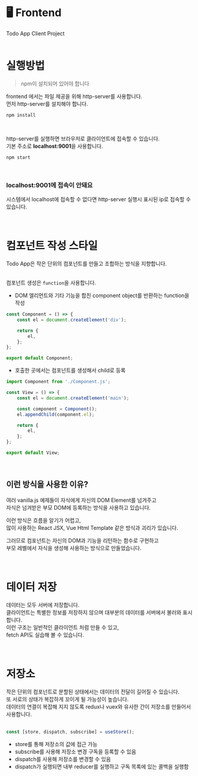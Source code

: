 🖥 **Frontend**
=======

Todo App Client Project  
<br />

# 실행방법  
> npm이 설치되어 있어야 합니다  

frontend 에서는 파일 제공을 위해 http-server를 사용합니다.  
먼저 http-server를 설치해야 합니다.  
```
npm install
```
<br />

http-server를 실행하면 브라우저로 클라이언트에 접속할 수 있습니다.  
기본 주소로 **localhost:9001**을 사용합니다.  
```
npm start
```
<br />

### **localhost:9001**에 접속이 안돼요  
시스템에서 localhost에 접속할 수 없다면 http-server 실행시 표시된 ip로 접속할 수 있습니다.  
<br /><br />


# 컴포넌트 작성 스타일
Todo App은 작은 단위의 컴포넌트를 만들고 조합하는 방식을 지향합니다.  
<br />

컴포넌트 생성은 `function`을 사용합니다.  
- DOM 엘리먼트와 기타 기능을 합친 component object를 반환하는 function을 작성
```javascript
const Component = () => {
    const el = document.createElement('div');

    return {
        el,
    };
};

export default Component;
```

- 호출한 곳에서는 컴포넌트를 생성해서 child로 등록
```javascript
import Component from './Component.js';

const View = () => {
    const el = document.createElement('main');

    const component = Component();
    el.appendChild(component.el);

    return {
        el,
    };
};

export default View;
```
<br />

## 이런 방식을 사용한 이유?
여러 vanilla.js 예제들이 자식에게 자신의 DOM Element를 넘겨주고  
자식은 넘겨받은 부모 DOM에 등록하는 방식을 사용하고 있습니다.  

이런 방식은 흐름을 알기가 어렵고,  
많이 사용하는 React JSX, Vue Html Template 같은 방식과 괴리가 있습니다.  

그러므로 컴포넌트는 자신의 DOM과 기능을 리턴하는 함수로 구현하고  
부모 레벨에서 자식을 생성해 사용하는 방식으로 만들었습니다.  
<br /><br />

# 데이터 저장
데이터는 모두 서버에 저장합니다.  
클라이언트는 특별한 정보를 저장하지 않으며 대부분의 데이터를 서버에서 불러와 표시합니다.  
이런 구조는 일반적인 클라이언트 처럼 만들 수 있고,  
fetch API도 실습해 볼 수 있습니다.  
<br /><br />

# 저장소
작은 단위의 컴포넌트로 분할된 상태에서는 데이터의 전달이 길어질 수 있습니다.  
또 서로의 상태가 복잡하게 꼬이게 될 가능성이 높습니다.  
데이터의 연결이 복잡해 지지 않도록 redux나 vuex와 유사한 간이 저장소를 만들어서 사용합니다.  
<br />

```javascript
const [store, dispatch, subscribe] = useStore();
```
- store를 통해 저장소의 값에 접근 가능
- subscribe를 사용해 저장소 변경 구독을 등록할 수 있음  
- dispatch를 사용해 저장소를 변경할 수 있음  
- dispatch가 실행되면 내부 reducer를 실행하고 구독 목록에 있는 콜백을 실행함  
